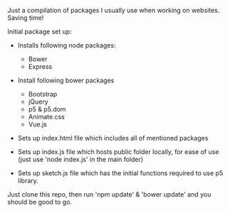 Just a compilation of packages I usually use when working on websites. Saving time!

Initial package set up:

 -  Installs following node packages:
    - Bower
    - Express
    
- Install following bower packages 
    - Bootstrap
    - jQuery
    - p5 & p5.dom
    - Animate.css
    - Vue.js

- Sets up index.html file which includes all of mentioned packages

- Sets up index.js file which hosts public folder locally, for ease of use (just use 'node index.js' in the main folder) 

- Sets up sketch.js file which has the initial functions required to use p5 library.

Just clone this repo, then run 'npm update' & 'bower update' and you should be good to go.
